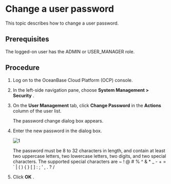 Change a user password
===========================================

This topic describes how to change a user password.

**Prerequisites**
--------------------------------------

The logged-on user has the ADMIN or USER_MANAGER role.

Procedure
------------------------------

1. Log on to the OceanBase Cloud Platform (OCP) console.

2. In the left-side navigation pane, choose **System Management \> Security** .

3. On the **User Management** tab, click **Change Password** in the **Actions** column of the user list.

   The password change dialog box appears.

4. Enter the new password in the dialog box.

   ![1](https://obbusiness-private.oss-cn-shanghai.aliyuncs.com/doc/img/ocp/403-cn/%E4%BF%AE%E6%94%B9%E7%94%A8%E6%88%B7%E5%AF%86%E7%A0%811.png)

   The password must be 8 to 32 characters in length, and contain at least two uppercase letters, two lowercase letters, two digits, and two special characters. The supported special characters are \~ ! @ # % \^ \& \* _ - + = \` \| ( ) { } \[ \] : ; ' , . ? /

5. Click **OK** .
